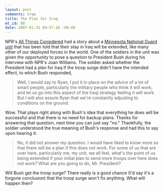 ```yaml
--- 
layout: post
comments: true
title: The Plan for Iraq
mt_id: 88
date: 2007-01-31 09:57:10 -08:00
---
```

NPR's [All Things Considered](http://www.npr.org/templates/rundowns/rundown.php?prgId=2) had a story about a [Minnesota National Guard unit](http://www.npr.org/templates/story/story.php?storyId=7085635) that has been told that their stay in Iraq will be extended, like many other of our deployed forces in the world.  One of the soldiers in the unit was given the opportunity to pose a question to President Bush during his interview with NPR's Juan Williams.  The soldier asked whether the President had a plan for Iraq if the troop surge didn't have the intended effect, to which Bush responded,

<blockquote>
Well, I would say to Ryan, I put it in place on the advice of a lot of smart people, particularly the military people who think it will work, and let us go into this aspect of the Iraqi strategy feeling it will work. But I will also assure Ryan that we're constantly adjusting to conditions on the ground.
</blockquote>

Wow.  That plays right along with Bush's idea that everything he does will be successful and that there is no need for backup plans.  Thanks for answering that question, next time you can just say "no."  Thankfully, the soldier understood the true meaning of Bush's response and had this to say upon hearing it:

<blockquote>
No, it did not answer my question.  I would have liked to know more so that there will be a plan if this does not work. For some of us that are over here, particularly me, my unit, we all feel, what's the point of us being extended if your initial plan to send more troops over here does not work? What are you going to do, Mr. President?
</blockquote>

Will Bush get the troop surge?  There really is a good chance (I'd say it's a forgone conclusion) that the troop surge won't fix anything.  What will happen then?
